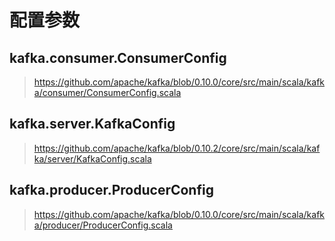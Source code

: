# 配置参数

## kafka.consumer.ConsumerConfig

> https://github.com/apache/kafka/blob/0.10.0/core/src/main/scala/kafka/consumer/ConsumerConfig.scala

## kafka.server.KafkaConfig

> https://github.com/apache/kafka/blob/0.10.2/core/src/main/scala/kafka/server/KafkaConfig.scala

## kafka.producer.ProducerConfig

> https://github.com/apache/kafka/blob/0.10.0/core/src/main/scala/kafka/producer/ProducerConfig.scala